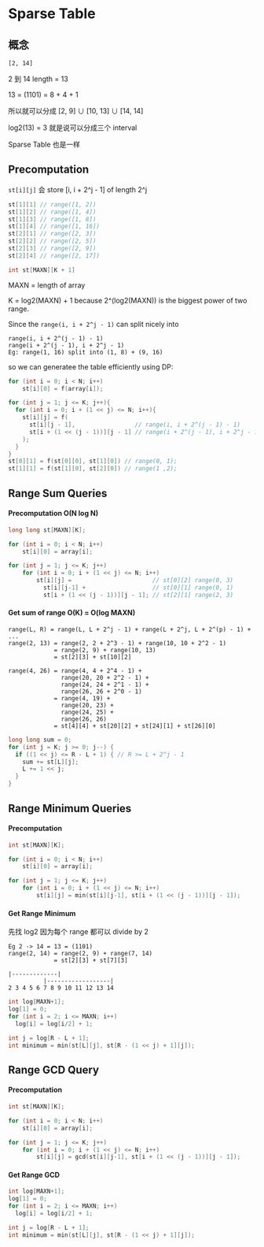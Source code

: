 # Sparse Table
## 概念

`[2, 14]`

2 到 14 length = 13

13 = (1101) = 8 + 4 + 1

所以就可以分成 [2, 9] ∪ [10, 13] ∪ [14, 14]

log2(13) = 3 就是说可以分成三个 interval

Sparse Table 也是一样

## Precomputation

`st[i][j]` 会 store [i, i + 2^j - 1] of length 2^j

```c++
st[1][1] // range([1, 2])
st[1][2] // range([1, 4])
st[1][3] // range([1, 8])
st[1][4] // range([1, 16])
st[2][1] // range([2, 3])
st[2][2] // range([2, 5])
st[2][3] // range([2, 9])
st[2][4] // range([2, 17])
```

```c++
int st[MAXN][K + 1]
```
MAXN = length of array

K = log2(MAXN) + 1 because 2^(log2(MAXN)) is the biggest power of two range.

Since the `range(i, i + 2^j - 1)` can split nicely into 
```
range(i, i + 2^(j - 1) - 1)  
range(i + 2^(j - 1), i + 2^j - 1)
Eg: range(1, 16) split into (1, 8) + (9, 16)
```
so we can generatee the table efficiently using DP:
```c++
for (int i = 0; i < N; i++)
    st[i][0] = f(array[i]);

for (int j = 1; j <= K; j++){
  for (int i = 0; i + (1 << j) <= N; i++){
    st[i][j] = f(
      st[i][j - 1],                 // range(i, i + 2^(j - 1) - 1)
      st[i + (1 << (j - 1))][j - 1] // range(i + 2^(j - 1), i + 2^j - 1)
    );
  }
}
st[0][1] = f(st[0][0], st[1][0]) // range(0, 1);
st[1][1] = f(st[1][0], st[2][0]) // range(1 ,2);
```

## Range Sum Queries

#### Precomputation O(N log N)
```c++
long long st[MAXN][K];

for (int i = 0; i < N; i++)
    st[i][0] = array[i];

for (int j = 1; j <= K; j++)
    for (int i = 0; i + (1 << j) <= N; i++)
        st[i][j] =                       // st[0][2] range(0, 3)
          st[i][j-1] +                   // st[0][1] range(0, 1)
          st[i + (1 << (j - 1))][j - 1]; // st[2][1] range(2, 3)
```

#### Get sum of range O(K) = O(log MAXN)
```
range(L, R) = range(L, L + 2^j - 1) + range(L + 2^j, L + 2^(p) - 1) + ...
range(2, 13) = range(2, 2 + 2^3 - 1) + range(10, 10 + 2^2 - 1)
             = range(2, 9) + range(10, 13)
             = st[2][3] + st[10][2]

range(4, 26) = range(4, 4 + 2^4 - 1) + 
               range(20, 20 + 2^2 - 1) + 
               range(24, 24 + 2^1 - 1) + 
               range(26, 26 + 2^0 - 1)
             = range(4, 19) + 
               range(20, 23) +
               range(24, 25) +
               range(26, 26)
             = st[4][4] + st[20][2] + st[24][1] + st[26][0]
```
```c++
long long sum = 0;
for (int j = K; j >= 0; j--) {
  if ((1 << j) <= R - L + 1) { // R >= L + 2^j - 1
    sum += st[L][j];
    L += 1 << j;
  }
}
```

## Range Minimum Queries

#### Precomputation
```c++
int st[MAXN][K];

for (int i = 0; i < N; i++)
    st[i][0] = array[i];

for (int j = 1; j <= K; j++)
    for (int i = 0; i + (1 << j) <= N; i++)
        st[i][j] = min(st[i][j-1], st[i + (1 << (j - 1))][j - 1]);
```

#### Get Range Minimum

先找 log2 因为每个 range 都可以 divide by 2
```
Eg 2 -> 14 = 13 = (1101)
range(2, 14) = range(2, 9) + range(7, 14)
             = st[2][3] + st[7][3]

|-------------|
          |------------------|
2 3 4 5 6 7 8 9 10 11 12 13 14
```

```c++
int log[MAXN+1];
log[1] = 0;
for (int i = 2; i <= MAXN; i++)
  log[i] = log[i/2] + 1;

int j = log[R - L + 1];
int minimum = min(st[L][j], st[R - (1 << j) + 1][j]);
```

## Range GCD Query

#### Precomputation
```c++
int st[MAXN][K];

for (int i = 0; i < N; i++)
    st[i][0] = array[i];

for (int j = 1; j <= K; j++)
    for (int i = 0; i + (1 << j) <= N; i++)
        st[i][j] = gcd(st[i][j-1], st[i + (1 << (j - 1))][j - 1]);
```

#### Get Range GCD
```c++
int log[MAXN+1];
log[1] = 0;
for (int i = 2; i <= MAXN; i++)
  log[i] = log[i/2] + 1;

int j = log[R - L + 1];
int minimum = min(st[L][j], st[R - (1 << j) + 1][j]);
```
